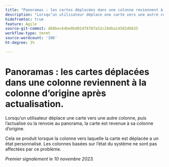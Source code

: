 ```yaml
---
title: "Panoramas : les cartes déplacées dans une colonne reviennent à la colonne d’origine après actualisation"
description: "Lorsqu’un utilisateur déplace une carte vers une autre colonne, puis l’actualise ou revient sur le panorama, la carte revient à sa colonne d’origine."
hidefromtoc: true
feature: Agile
source-git-commit: d68bec64be9bd02478787a52c28dba14502d6635
workflow-type: tm+mt
source-wordcount: '106'
ht-degree: 3%

---
```



# Panoramas : les cartes déplacées dans une colonne reviennent à la colonne d’origine après actualisation.

Lorsqu’un utilisateur déplace une carte vers une autre colonne, puis l’actualise ou la renvoie au panorama, la carte est revenue à sa colonne d’origine.

Cela se produit lorsque la colonne vers laquelle la carte est déplacée a un état personnalisé. Les colonnes basées sur l’état du système ne sont pas affectées par ce problème.

_Premier signalement le 10 novembre 2023._
